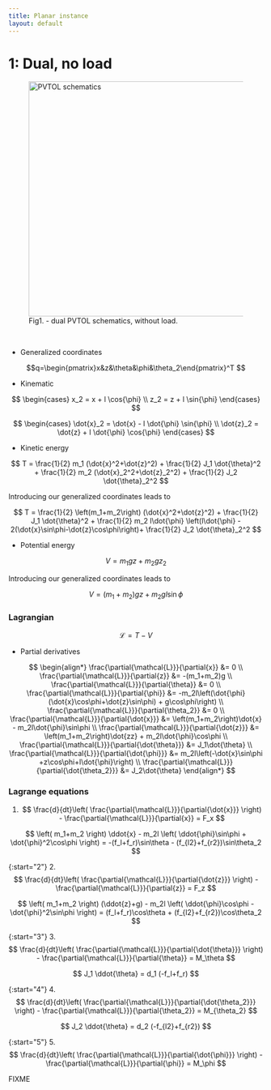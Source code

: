 ```yaml
---
title: Planar instance
layout: default
---
```



<script src="https://cdn.mathjax.org/mathjax/latest/MathJax.js?config=TeX-AMS-MML_HTMLorMML" type="text/javascript"></script>


# 1: Dual, no load


<figure>
	<img src="drawings/pvtol_dual_3.png" alt="PVTOL schematics" width="464">
	<figcaption>Fig1. - dual PVTOL schematics, without load.</figcaption>
</figure>

<br>
<p></p>

  * Generalized coordinates
  
$$q=\begin{pmatrix}x&z&\theta&\phi&\theta_2\end{pmatrix}^T $$

  * Kinematic
  
$$
\begin{cases}
x_2 = x + l \cos{\phi} \\
z_2 = z + l \sin{\phi}
\end{cases}
$$

$$
\begin{cases}
\dot{x}_2 = \dot{x} - l \dot{\phi} \sin{\phi} \\
\dot{z}_2 = \dot{z} + l \dot{\phi} \cos{\phi}
\end{cases}
$$

  * Kinetic energy
  
$$ 
T = \frac{1}{2} m_1 (\dot{x}^2+\dot{z}^2) + \frac{1}{2} J_1 \dot{\theta}^2 +
\frac{1}{2} m_2 (\dot{x}_2^2+\dot{z}_2^2) + \frac{1}{2} J_2 \dot{\theta}_2^2
$$

Introducing our generalized coordinates leads to

$$
T = \frac{1}{2} \left(m_1+m_2\right) (\dot{x}^2+\dot{z}^2) + \frac{1}{2} J_1 \dot{\theta}^2 +
\frac{1}{2} m_2 l\dot{\phi} \left(l\dot{\phi} - 2(\dot{x}\sin\phi-\dot{z}\cos\phi\right)+ 
\frac{1}{2} J_2 \dot{\theta}_2^2
$$


  * Potential energy
  
$$
V = m_1 g z + m_2 g z_2
$$

Introducing our generalized coordinates leads to

$$
V = (m_1+m_2) g z + m_2 g l \sin{\phi}
$$

### Lagrangian


$$\mathcal{L} = T - V $$

 * Partial derivatives

$$ \begin{align*}
\frac{\partial{\mathcal{L}}}{\partial{x}} &=  0 \\ 
\frac{\partial{\mathcal{L}}}{\partial{z}} &=  -(m_1+m_2)g \\
\frac{\partial{\mathcal{L}}}{\partial{\theta}} &=  0 \\
\frac{\partial{\mathcal{L}}}{\partial{\phi}} &=  -m_2l\left(\dot{\phi}(\dot{x}\cos\phi+\dot{z}\sin\phi) + g\cos\phi\right) \\
\frac{\partial{\mathcal{L}}}{\partial{\theta_2}} &=  0 \\
\frac{\partial{\mathcal{L}}}{\partial{\dot{x}}} &=  \left(m_1+m_2\right)\dot{x} - m_2l\dot{\phi}\sin\phi \\
\frac{\partial{\mathcal{L}}}{\partial{\dot{z}}} &= \left(m_1+m_2\right)\dot{zz} + m_2l\dot{\phi}\cos\phi \\
\frac{\partial{\mathcal{L}}}{\partial{\dot{\theta}}} &=  J_1\dot{\theta} \\
\frac{\partial{\mathcal{L}}}{\partial{\dot{\phi}}} &= m_2l\left(-\dot{x}\sin\phi +z\cos\phi+l\dot{\phi}\right) \\
\frac{\partial{\mathcal{L}}}{\partial{\dot{\theta_2}}} &=  J_2\dot{\theta}
\end{align*}
$$

### Lagrange equations

  1. $$
\frac{d}{dt}\left( \frac{\partial{\mathcal{L}}}{\partial{\dot{x}}} \right) - \frac{\partial{\mathcal{L}}}{\partial{x}} = F_x
$$

$$
 \left( m_1+m_2 \right) \ddot{x} - m_2l \left( \ddot{\phi}\sin\phi + \dot{\phi}^2\cos\phi \right) = -(f_l+f_r)\sin\theta - (f_{l2}+f_{r2})\sin\theta_2
$$

{:start="2"}
 2. $$
 \frac{d}{dt}\left( \frac{\partial{\mathcal{L}}}{\partial{\dot{z}}} \right) - \frac{\partial{\mathcal{L}}}{\partial{z}} = F_z
$$

$$
 \left( m_1+m_2 \right) (\ddot{z}+g) - m_2l \left( \ddot{\phi}\cos\phi - \dot{\phi}^2\sin\phi \right) = (f_l+f_r)\cos\theta + (f_{l2}+f_{r2})\cos\theta_2
$$

{:start="3"}
  3. $$
 \frac{d}{dt}\left( \frac{\partial{\mathcal{L}}}{\partial{\dot{\theta}}} \right) - \frac{\partial{\mathcal{L}}}{\partial{\theta}} = M_\theta
$$

$$
J_1 \ddot{\theta} = d_1 (-f_l+f_r)
$$

{:start="4"}
  4. $$
 \frac{d}{dt}\left( \frac{\partial{\mathcal{L}}}{\partial{\dot{\theta_2}}} \right) - \frac{\partial{\mathcal{L}}}{\partial{\theta_2}} = M_{\theta_2}
$$

$$
J_2 \ddot{\theta} = d_2 (-f_{l2}+f_{r2})
$$

{:start="5"}
  5. $$ 
\frac{d}{dt}\left( \frac{\partial{\mathcal{L}}}{\partial{\dot{\phi}}} \right) - \frac{\partial{\mathcal{L}}}{\partial{\phi}} = M_\phi
$$


FIXME


